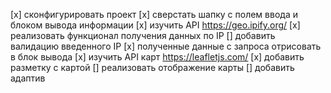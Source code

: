 [x] сконфигурировать проект
[x] сверстать шапку с полем ввода и блоком вывода информации
[x] изучить API https://geo.ipify.org/
[x] реализовать функционал получения данных по IP
[] добавить валидацию введенного IP
[x] полученные данные с запроса отрисовать в блок вывода
[x] изучить API карт https://leafletjs.com/
[x] добавить разметку с картой
[] реализовать отображение карты
[] добавить адаптив
